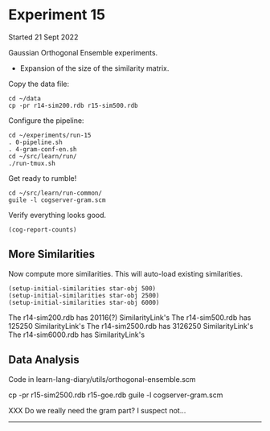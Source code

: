 
Experiment 15
=============
Started 21 Sept 2022

Gaussian Orthogonal Ensemble experiments.

* Expansion of the size of the similarity matrix.

Copy the data file:
```
cd ~/data
cp -pr r14-sim200.rdb r15-sim500.rdb
```

Configure the pipeline:
```
cd ~/experiments/run-15
. 0-pipeline.sh
. 4-gram-conf-en.sh
cd ~/src/learn/run/
./run-tmux.sh
```

Get ready to rumble!
```
cd ~/src/learn/run-common/
guile -l cogserver-gram.scm
```

Verify everything looks good.
```
(cog-report-counts)
```

More Similarities
-----------------

Now compute more similarities. This will auto-load existing
similarities.
```
(setup-initial-similarities star-obj 500)
(setup-initial-similarities star-obj 2500)
(setup-initial-similarities star-obj 6000)
```

The r14-sim200.rdb has 20116(?) SimilarityLink's
The r14-sim500.rdb has 125250 SimilarityLink's
The r14-sim2500.rdb has 3126250 SimilarityLink's
The r14-sim6000.rdb has  SimilarityLink's

Data Analysis
-------------

Code in learn-lang-diary/utils/orthogonal-ensemble.scm

cp -pr r15-sim2500.rdb r15-goe.rdb
guile -l cogserver-gram.scm

XXX Do we really need the gram part?  I suspect not...


---------
